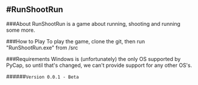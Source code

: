 #RunShootRun
------------
###About
RunShootRun is a game about running, shooting and running some more.

###How to Play
To play the game, clone the git, then run "RunShootRun.exe" from /src

###Requirements
Windows is (unfortunately) the only OS supported by PyCap, so until that's changed, we can't provide support for any other OS's.

######`Version 0.0.1 - Beta`

